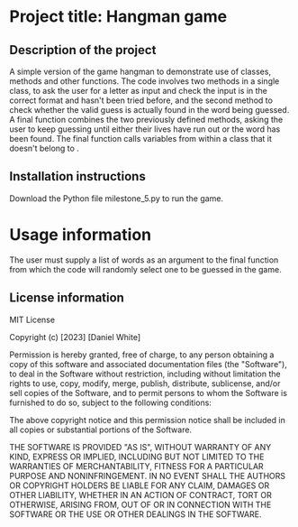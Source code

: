 # Project title: Hangman game

## Description of the project

A simple version of the game hangman to demonstrate use of classes, methods and other functions. The code involves two methods in a single class, to ask the user for a letter as input and check the input is in the correct format and hasn't been tried before, and the second method to check whether the valid guess is actually found in the word being guessed. A final function combines the two previously defined methods, asking the user to keep guessing until either their lives have run out or the word has been found. The final function calls variables from within a class that it doesn't belong to .

## Installation instructions

Download the Python file milestone_5.py to run the game.

# Usage information

The user must supply a list of words as an argument to the final function from which the code will randomly select one to be guessed in the game.

## License information

MIT License

Copyright (c) [2023] [Daniel White]

Permission is hereby granted, free of charge, to any person obtaining a copy
of this software and associated documentation files (the "Software"), to deal
in the Software without restriction, including without limitation the rights
to use, copy, modify, merge, publish, distribute, sublicense, and/or sell
copies of the Software, and to permit persons to whom the Software is
furnished to do so, subject to the following conditions:

The above copyright notice and this permission notice shall be included in all
copies or substantial portions of the Software.

THE SOFTWARE IS PROVIDED "AS IS", WITHOUT WARRANTY OF ANY KIND, EXPRESS OR
IMPLIED, INCLUDING BUT NOT LIMITED TO THE WARRANTIES OF MERCHANTABILITY,
FITNESS FOR A PARTICULAR PURPOSE AND NONINFRINGEMENT. IN NO EVENT SHALL THE
AUTHORS OR COPYRIGHT HOLDERS BE LIABLE FOR ANY CLAIM, DAMAGES OR OTHER
LIABILITY, WHETHER IN AN ACTION OF CONTRACT, TORT OR OTHERWISE, ARISING FROM,
OUT OF OR IN CONNECTION WITH THE SOFTWARE OR THE USE OR OTHER DEALINGS IN THE
SOFTWARE.
